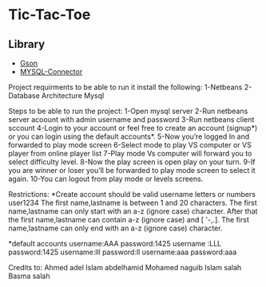 # Tic-Tac-Toe
## Library
  * [Gson](https://github.com/google/gson)
  * [MYSQL-Connector](https://github.com/mysql/mysql-connector-j)
  
  
Project requirments to be able to run it install the following:
1-Netbeans 
2-Database Architecture Mysql

Steps to be able to run the project:
1-Open mysql server
2-Run netbeans server acoount with admin username and password
3-Run netbeans client sccount
4-Login to your account or feel free to create an account (signup*) or you can login using the default accounts*.
5-Now you’re logged In and forwarded to play mode screen
6-Select mode to play VS computer or VS player from online player list
7-Play mode Vs computer will forward you to select difficulty level.
8-Now the play screen is open play on your turn.
9-If you are winner or loser you’ll be forwarded to play mode screen to select it again.
10-You can logout from play mode or  levels screens.

 Restrictions:
*Create account should  be valid username letters or numbers user1234
The first name,lastname is between 1 and 20 characters.
The first name,lastname can only start with an a-z (ignore case) character.
After that the first name,lastname can contain a-z (ignore case) and [ '-,.].
The first name,lastname can only end with an a-z (ignore case) character.
 
*default accounts username:AAA password:1425
username :LLL password:1425
username:lll password:ll
username:aaa password:aaa

Credits to:
Ahmed adel
Islam abdelhamid 
Mohamed naguib
Islam salah
Basma salah
